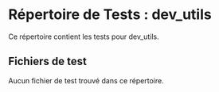 # Répertoire de Tests : dev_utils

Ce répertoire contient les tests pour dev_utils.

## Fichiers de test

Aucun fichier de test trouvé dans ce répertoire.